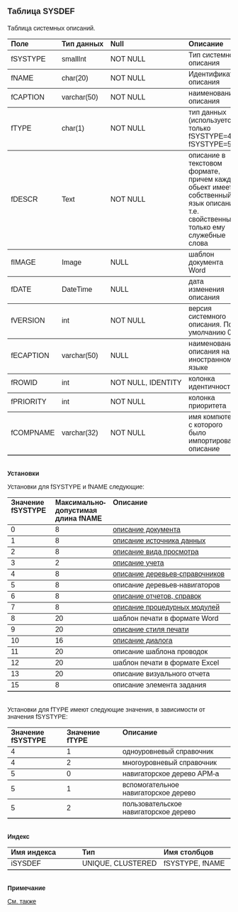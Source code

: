 ﻿<html>
<head>
<title>Таблица SYSDEF</title>
</head>

<body>

<h1><font size="4" face="Arial">Таблица SYSDEF</font></h1>

<p><font face="Arial">Таблицa системных описаний. <br>
</font></p>

<table border="1" cellPadding="5" cols="2" frame="below" rules="rows">
<TBODY>
  <tr vAlign="top">
    <td class="label" width="20%" align="left" nowrap><font face="Arial"><b>
	Поле</b></font></td>
    <td class="label" width="20%" align="left" nowrap><font face="Arial"><strong>
	Тип данных</strong></font></td>
    <td class="label" width="20%" align="left" nowrap><font face="Arial"><strong>
	Null</strong></font></td>
    <td class="label" align="left" width="40%"><font face="Arial"><strong>
	Описание</strong></font></td>
  </tr>
  <tr>
    <td width="20%" align="left" nowrap><font face="Arial">fSYSTYPE</font></td>
    <td width="20%" align="left" nowrap><font face="Arial">smallInt</font></td>
    <td width="20%" align="left" nowrap><font face="Arial">NOT NULL</font></td>
    <td align="left" width="40%"><font face="Arial">Тип системного 
	описания </font></td>
  </tr>
  <tr>
    <td width="20%" align="left" nowrap><font face="Arial">fNAME</font></td>
    <td width="20%" align="left" nowrap><font face="Arial">char(20)</font></td>
    <td width="20%" align="left" nowrap><font face="Arial">NOT NULL</font></td>
    <td align="left" width="40%"><font face="Arial">Идентификатор 
	описания</font></td>
  </tr>
  <tr>
    <td width="20%" align="left" nowrap><font face="Arial">fCAPTION</font></td>
    <td width="20%" align="left" nowrap><font face="Arial">varchar(50)</font></td>
    <td width="20%" align="left" nowrap><font face="Arial">NOT NULL</font></td>
    <td align="left" width="40%"><font face="Arial">наименование 
	описания</font></td>
  </tr>
  <tr>
    <td width="20%" align="left" nowrap><font face="Arial">fTYPE</font></td>
    <td width="20%" align="left" nowrap><font face="Arial">char(1)</font></td>
    <td width="20%" align="left" nowrap><font face="Arial">NOT NULL</font></td>
    <td align="left" width="40%"><font face="Arial">тип данных 
	(используется только<br>
    fSYSTYPE=4 и fSYSTYPE=5)</font></td>
  </tr>
  <tr>
    <td width="20%" align="left" nowrap><font face="Arial">fDESCR</font></td>
    <td width="20%" align="left" nowrap><font face="Arial">Text</font></td>
    <td width="20%" align="left" nowrap><font face="Arial">NOT NULL</font></td>
    <td align="left" width="40%"><font face="Arial">описание в 
	текстовом формате,<br>
    причем каждый обьект имеет<br>
    собственный язык описания, т.е.<br>
    свойственные только ему служебные<br>
    слова</font></td>
  </tr>
  <tr>
    <td width="20%" align="left" nowrap><font face="Arial">fIMAGE</font></td>
    <td width="20%" align="left" nowrap><font face="Arial">Image</font></td>
    <td width="20%" align="left" nowrap><font face="Arial">NULL</font></td>
    <td width="40%" align="left"><font face="Arial">шаблон документа 
	Word</font></td>
  </tr>
  <tr>
    <td width="20%" align="left" nowrap><font face="Arial">fDATE</font></td>
    <td width="20%" align="left" nowrap><font face="Arial">DateTime</font></td>
    <td width="20%" align="left" nowrap><font face="Arial">NULL</font></td>
    <td width="40%" align="left"><font face="Arial">дата изменения 
	описания</font></td>
  </tr>
</TBODY>
  <tr>
    <td width="20%" align="left" nowrap><font face="Arial">fVERSION</font></td>
    <td width="20%" align="left" nowrap><font face="Arial">int</font></td>
    <td width="20%" align="left" nowrap><font face="Arial">NOT NULL</font></td>
    <td width="40%" align="left"><font face="Arial">версия системного 
	описания. По умолчанию 0.</font></td>
  </tr>
  <tr>
    <td width="20%" align="left" nowrap><font face="Arial">fECAPTION</font></td>
    <td width="20%" align="left" nowrap><font face="Arial">varchar(50)</font></td>
    <td width="20%" align="left" nowrap><font face="Arial">NULL</font></td>
    <td align="left" width="40%"><font face="Arial">наименование 
	описания на иностранном языке</font></td>
  </tr>
  <tr>
    <td width="20%" align="left" nowrap><font face="Arial">fROWID</font></td>
    <td width="20%" align="left" nowrap><font face="Arial">int</font></td>
    <td width="20%" align="left" nowrap><font face="Arial">NOT NULL, 
	IDENTITY</font></td>
    <td align="left" width="40%"><font face="Arial">колонка 
	идентичности</font></td>
  </tr>
  <tr>
    <td width="20%" align="left" nowrap><font face="Arial">fPRIORITY</font></td>
    <td width="20%" align="left" nowrap><font face="Arial">int</font></td>
    <td width="20%" align="left" nowrap><font face="Arial">NOT NULL</font></td>
    <td align="left" width="40%"><font face="Arial">колонка приоритета</font></td>
  </tr>
  <tr>
    <td width="20%" align="left" nowrap><font face="Arial">fCOMPNAME</font></td>
    <td width="20%" align="left" nowrap><font face="Arial">varchar(32)</font></td>
    <td width="20%" align="left" nowrap><font face="Arial">NOT NULL</font></td>
    <td align="left" width="40%"><font face="Arial">имя компютера с которого было импортировано описание</font></td>
  </tr>
</table>

<p class="label"><font face="Arial"><b><br>
Установки</b></font></p>

<p><font face="Arial">Установки для fSYSTYPE и fNAME следующие: </font></p>

<table border="1" cellPadding="5" cols="2" frame="below" rules="rows">
<TBODY>
  <tr vAlign="top">
    <td class="label" width="20%"><strong><font face="Arial">Значение 
	fSYSTYPE</font></strong></td>
    <td class="label" width="20%"><strong><font face="Arial">
	Максимально-допустимая длина fNAME</font></strong></td>
    <td class="label" width="60%"><font face="Arial"><strong>Описание</strong></font></td>
  </tr>
  <tr vAlign="top">
    <td width="20%"><font face="Arial">0</font></td>
    <td width="20%"><font face="Arial">8</font></td>
    <td width="60%"><a href="../Defs/doc.html"><font face="Arial">
	описание документа</font></a></td>
  </tr>
  <tr>
    <td width="20%"><font face="Arial">1</font></td>
    <td width="20%"><font face="Arial">8</font></td>
    <td width="60%"><a href="../Defs/Data.html"><font face="Arial">
	описание источника данных</font></a></td>
  </tr>
  <tr>
    <td width="20%"><font face="Arial">2</font></td>
    <td width="20%"><font face="Arial">8</font></td>
    <td width="60%"><a href="../Defs/View.html"><font face="Arial">
	описание вида просмотра</font></a></td>
  </tr>
  <tr>
    <td width="20%"><font face="Arial">3</font></td>
    <td width="20%"><font face="Arial">2</font></td>
    <td width="60%"><a href="../Defs/Accounting.html"><font face="Arial">
	описание учета</font></a></td>
  </tr>
  <tr>
    <td width="20%"><font face="Arial">4</font></td>
    <td width="20%"><font face="Arial">8</font></td>
    <td width="60%"><a href="../Defs/Tree.html"><font face="Arial">
	описание деревьев-справочников</font></a></td>
  </tr>
  <tr>
    <td width="20%"><font face="Arial">5</font></td>
    <td width="20%"><font face="Arial">8</font></td>
    <td width="60%"><font face="Arial">описание деревьев-навигаторов</font></td>
  </tr>
  <tr>
    <td width="20%"><font face="Arial">6</font></td>
    <td width="20%"><font face="Arial">8</font></td>
    <td width="60%"><a href="../Defs/report.html"><font face="Arial">
	описание отчетов, справок</font></a></td>
  </tr>
  <tr>
    <td width="20%"><font face="Arial">7</font></td>
    <td width="20%"><font face="Arial">8</font></td>
    <td width="60%"><a href="../Defs/Module.html"><font face="Arial">
	описание процедурных модулей</font></a></td>
  </tr>
  <tr>
    <td width="20%"><font face="Arial">8</font></td>
    <td width="20%"><font face="Arial">20</font></td>
    <td width="60%"><font face="Arial">шаблон печати в формате Word</font></td>
  </tr>
  <tr>
    <td width="20%"><font face="Arial">9</font></td>
    <td width="20%"><font face="Arial">20</font></td>
    <td width="60%"><font face="Arial"><a href="../Defs/PrintStyle.html">
	описание стиля печати</a></font></td>
  </tr>
  <tr>
    <td width="20%"><font face="Arial">10</font></td>
    <td width="20%"><font face="Arial">16</font></td>
    <td width="60%"><font face="Arial"><a href="../Defs/Dialog.html">
	описание диалога</a></font></td>
  </tr>
  <tr>
    <td width="20%"><font face="Arial">11</font></td>
    <td width="20%"><font face="Arial">20</font></td>
    <td width="60%"><font face="Arial">описание шаблона проводок</font></td>
  </tr>
  <tr>
    <td width="20%"><font face="Arial">12</font></td>
    <td width="20%"><font face="Arial">20</font></td>
    <td width="60%"><font face="Arial">шаблон печати в формате Excel</font></td>
  </tr>
  <tr>
    <td width="20%"><font face="Arial">13</font></td>
    <td width="20%"><font face="Arial">20</font></td>
    <td width="60%"><font face="Arial">описание визуального отчета</font></td>
  </tr>
  <tr>
    <td width="20%"><font face="Arial">15</font></td>
    <td width="20%"><font face="Arial">8</font></td>
    <td width="60%"><font face="Arial">описание элемента задания</font></td>
  </tr>
</table>

<p><font face="Arial"><br>
Установки для fTYPE имеют следующие значения, в зависимости от значения 
fSYSTYPE:</font></p>

<table border="1" cellPadding="5" cols="2" frame="below" rules="rows">
<TBODY>
  <tr vAlign="top">
    <td class="label" width="25%"><font face="Arial"><strong>Значение 
	fSYSTYPE</strong></font></td>
    <td class="label" width="25%"><font face="Arial"><strong>Значение 
	fTYPE</strong></font></td>
    <td class="label" width="50%"><font face="Arial"><strong>Описание</strong></font></td>
  </tr>
  <tr vAlign="top">
    <td width="25%"><font face="Arial">4</font></td>
    <td width="25%"><font face="Arial">1</font></td>
    <td width="50%"><font face="Arial">одноуровневый справочник</font></td>
  </tr>
  <tr>
    <td width="25%"><font face="Arial">4</font></td>
    <td width="25%"><font face="Arial">2</font></td>
    <td width="50%"><font face="Arial">многоуровневый справочник</font></td>
  </tr>
  <tr>
    <td width="25%"><font face="Arial">5</font></td>
    <td width="25%"><font face="Arial">0</font></td>
    <td width="50%"><font face="Arial">навигаторское дерево АРМ-а</font></td>
  </tr>
  <tr>
    <td width="25%"><font face="Arial">5</font></td>
    <td width="25%"><font face="Arial">1</font></td>
    <td width="50%"><font face="Arial">вспомогательное навигаторское 
	дерево</font></td>
  </tr>
  <tr>
    <td width="25%"><font face="Arial">5</font></td>
    <td width="25%"><font face="Arial">2</font></td>
    <td width="50%"><font face="Arial">пользовательское навигаторское 
	дерево</font></td>
  </tr>
</table>

<p class="label"><font face="Arial"><b><br>
Индекс</b></font></p>

<table border="1" cellPadding="5" cols="2" frame="below" rules="rows">
  <tr vAlign="top">
    <td class="label" width="33%" align="left" nowrap><font face="Arial"><b>
	Имя индекса</b></font></td>
    <td class="label" width="33%" align="left" nowrap><font face="Arial"><strong>
	Тип</strong></font></td>
    <td class="label" align="left" width="33%"><font face="Arial"><strong>
	Имя столбцов</strong></font></td>
  </tr>
  <tr>
    <td width="33%" align="left" nowrap><font face="Arial">iSYSDEF</font></td>
    <td width="33%" align="left" nowrap><font face="Arial">UNIQUE, 
	CLUSTERED</font></td>
    <td align="left" width="33%"><font face="Arial">fSYSTYPE, fNAME</font></td>
  </tr>
</table>

<p class="label"><font face="Arial"><b><br>
Примечание</b></font></p>

<p class="label"><a href="database_scheme.html"><font face="Arial">См. 
также</font></a></p>
</body>
</html>
